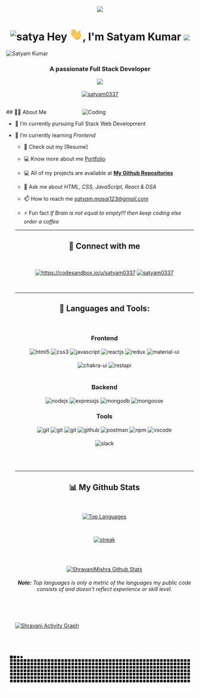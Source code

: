   <div align="center">
        <img src="https://camo.githubusercontent.com/5a529ba6f025b840982fbfd00ef6b2fe566554cf7288c3a5ccc4aaf70d51ad09/68747470733a2f2f692e70696e696d672e636f6d2f6f726967696e616c732f62392f65342f39362f62396534393630633134373663373830343364343939643937356638366364622e676966" width="40%"/>
      </div>
      
      
  <h1 align="center"> <img src="https://github.com/JayantGoel001/JayantGoel001/blob/master/GIF/Earth.gif?raw=true" alt="satya" /> Hey <img src="https://raw.githubusercontent.com/ABSphreak/ABSphreak/master/gifs/Hi.gif" width="35">, I'm Satyam Kumar <img src="https://camo.githubusercontent.com/d3359cb00ab0b5ed8f2e1fe3fceb4fbaf3b614340f8c0db99c17b9f50b351770/68747470733a2f2f656d6f6a69732e736c61636b6d6f6a69732e636f6d2f656d6f6a69732f696d616765732f313533313834393433302f343234362f626c6f622d73756e676c61737365732e6769663f31353331383439343330" width="32"/></h1>
      
   <p align="left"> <img src="https://komarev.com/ghpvc/?username=satyam0337&label=Profile%20views&color=0e75b6&style=flat" alt="Satyam Kumar" /> </p>
      
   <h3 align="center">A passionate Full Stack Developer</h3>
      
   <!-- Typing SVG by DenverCoder1 - https://github.com/DenverCoder1/readme-typing-svg -->
      
   <p align="center" color:"red">
     <a href="https://github.com/DenverCoder1/readme-typing-svg">
          <img src="https://readme-typing-svg.demolab.com/?lines=hi! My self Satyam Kumar 🏽; I am a Full-stack%20web%20developer 🏻‍💻; interested in Coding 🏃‍♂️♂️;Curious%20to%20learn%20new%20things !&font=Fira%20Code&center=true&width=440&height=45&color=#37bcf7&vCenter=true&size=22&pause=1000"></a>
      </p>
      

 
<p align="center"> <a href="https://github.com/ryo-ma/github-profile-trophy"><img src="https://github-profile-trophy.vercel.app/?username=satyam0337" alt="satyam0337" /></a> </p>
</br>
      <img align="right" alt="Coding" width="300" margin="50"  src="https://media0.giphy.com/media/RbDKaczqWovIugyJmW/giphy.gif?cid=ecf05e47k6kikx655y5zhpu3amg8fwu6zv2dwwpvz2eydv9t&rid=giphy.gif&ct=g"/>
   ## 🙋‍♂️ About Me
      
   - 🔭 I’m currently pursuing Full Stack Web Development
      
   - 🌱 I’m currently learning *Frontend*
      
      - 📄 Check out my [Resume]
      
      - 💻 Know more about me [Portfolio](https://satyam.github.io/)
      
      - 💻 All of my projects are available at **[My Github Repositories](https://github.com/satyam0337?tab=repositories)**
      
      - 💬 Ask me about *HTML, CSS, JavaScript, React & DSA*
      
      - 📫 How to reach me *satyam.masai123@gmail.com*
      
      - ⚡ Fun fact *If Brain is not equal to empty!!! then keep coding else order a coffee*
      
      
      <hr />
      
      
      <h2 align="center">📱 Connect with me</h2>
      <br />
      
      <p align="center">
     <a href="https://codesandbox.io/dashboard/recent?workspace=fab90e52-1a97-4512-b9df-3018733738bf" target="blank"><img align="center" src="https://raw.githubusercontent.com/rahuldkjain/github-profile-readme-generator/master/src/images/icons/Social/codesandbox.svg" alt="https://codesandbox.io/u/satyam0337" height="30" width="40" /></a>
      <a href="https://www.linkedin.com/in/satyam-kumar-526004237/" target="blank"><img align="center" src="https://raw.githubusercontent.com/rahuldkjain/github-profile-readme-generator/master/src/images/icons/Social/linked-in-alt.svg" alt="satyam0337" height="30" width="40" /></a>
      </p>
      <br />
      
      <hr />
      
      
      <h2 align="center">🚀 Languages and Tools:</h2>
      <br/>
      <div align="center">
       
       <div align="center"><h3 align="center">Frontend</h3>
      <img src="https://img.shields.io/badge/html5-%23E34F26.svg?style=for-the-badge&logo=html5&logoColor=white" align="center" alt="html5">
      <img src = "https://img.shields.io/badge/css3-%231572B6.svg?style=for-the-badge&logo=css3&logoColor=white" align="center" alt="css3">
      <img src ="https://img.shields.io/badge/javascript-%23323330.svg?style=for-the-badge&logo=javascript&logoColor=%23F7DF1E" align="center" alt="javascript">
      <img src="https://img.shields.io/badge/React-20232A?style=for-the-badge&logo=react&logoColor=61DAFB"  align="center" alt="reactjs" />
      <img src="https://img.shields.io/badge/Redux-593D88?style=for-the-badge&logo=redux&logoColor=white"  align="center" alt="redux" />
      <img src="https://img.shields.io/badge/Material%20UI-007FFF?style=for-the-badge&logo=mui&logoColor=white"  align="center" alt="material-ui"/>
      <br/>
      <br/>
        <img src = "https://img.shields.io/badge/chakra ui-%234ED1C5.svg?style=for-the-badge&logo=chakraui&logoColor=white" align="center" alt="chakra-ui"/>
        <img src="https://img.shields.io/badge/rest api-%23000000.svg?style=for-the-badge&logo=flask&logoColor=white" align="center" alt="restapi"/>
        
      </div>
       <br/>
        <div align="center"><h3 align="center">Backend</h3> 
      <img src="https://img.shields.io/badge/Node.js-339933?style=for-the-badge&logo=nodedotjs&logoColor=white" align="center" alt="nodejs" />
      <img src="https://img.shields.io/badge/Express.js-000000?style=for-the-badge&logo=express&logoColor=white" align="center" alt="expressjs"/>
      <img src="https://img.shields.io/badge/MongoDB-4EA94B?style=for-the-badge&logo=mongodb&logoColor=white" align="center" alt="mongodb"/>
      <img src="https://img.shields.io/badge/mongoose-%2300f.svg?style=for-the-badge&logo=fastify&logoColor=white" align="center" alt="mongoose"/>
       </div>
        
        <div align="center"><h3 align="center">Tools</h3> 
         <img src="https://img.shields.io/badge/heroku-%23430098.svg?style=for-the-badge&logo=heroku&logoColor=white" align="center" alt="git"/>
         <img src="https://img.shields.io/badge/netlify-%23000000.svg?style=for-the-badge&logo=netlify&logoColor=#00C7B7" align="center" alt="git"/>
         <img src="https://img.shields.io/badge/vercel-%23000000.svg?style=for-the-badge&logo=vercel&logoColor=whit" align="center" alt="git"/>
      <img src="https://img.shields.io/badge/GitHub-100000?style=for-the-badge&logo=github&logoColor=white"  align="center" alt="github"/>
      <img src ="https://img.shields.io/badge/Postman-FF6C37?style=for-the-badge&logo=postman&logoColor=white" align="center" alt="postman">
      <img src = "https://img.shields.io/badge/NPM-%23000000.svg?style=for-the-badge&logo=npm&logoColor=white" align="center" alt="npm">
         <img src="https://img.shields.io/badge/Visual%20Studio-5C2D91.svg?style=for-the-badge&logo=visual-studio&logoColor=white"  align="center" alt="vscode"/>
         <br/>
      <br/>
         <img src="https://img.shields.io/badge/Slack-4A154B?style=for-the-badge&logo=slack&logoColor=white" align="center" alt="slack"/>
       </div>
      </div>
      
      <br/>
      <!-- <br/>
      <br/>
      <img src="https://user-images.githubusercontent.com/82999542/132934744-131c1891-4a4f-4e88-a64a-36720ad7470b.png" align="center">
      
      <br />
      <br /> -->
      <br/>
      
      
      
      <br/>
      
      
      <hr />
      
      
      <h2 align="center">📊 My Github Stats</h2>
         <br/>   
          <p align="center">      
        <a href="https://github.com/search?q=ossified-boat-3758"><img alt=" Top Languages" src="https://github-readme-stats.vercel.app/api/top-langs/?username=satyam0337&langs_count=8&count_private=true&layout=compact&theme=react&hide_border=true&bg_color=0D1117" /></a>
            </p>      
           <br/>
         <p align="center">
          <a href="https://github.com/satyam0337/github-readme-streak-stats">
              <img title="🔥 Get streak stats for your profile at git.io/streak-stats" alt="streak" src="https://github-readme-streak-stats.herokuapp.com/?user=satyam0337&hide_border=true&theme=react&hide_border=true&bg_color=0D1117"/>
          </a>
      </p>                                                                                                                                              
      
        <br/>
        <br/>
           <p align="center">                                                                                                 
          <a href="https://github.com/satyam0337/github-readme-stats"><img alt="ShravaniMishra Github Stats" src="https://github-readme-stats.vercel.app/api?username=satyam0337&show_icons=true&locale=en&theme=react&hide_border=true&bg_color=0D1117" alt="ShravaniMishra" /></a>
          </p>                                                                 
       <h6 align="center"> <b>Note:</b> Top languages is only a metric of the languages my public code consists of and doesn't reflect experience or skill level.</h6>
      
      
      <br/>
      <br/>
      
      <a href="https://github.com/satyam0337/github-readme-activity-graph"><img alt="Shravani Activity Graph" src="https://activity-graph.herokuapp.com/graph?username=satyam0337&bg_color=0D1117&color=5BCDEC&line=5BCDEC&point=FFFFFF&hide_border=true" /></a>
      
      <br/>
      <br/>
<img src="https://github.com/JayantGoel001/JayantGoel001/raw/master/github-contribution-grid-snake.svg" alt="snake" />
